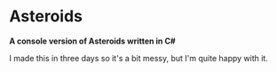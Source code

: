 # Asteroids
**A console version of Asteroids written in C#**

I made this in three days so it's a bit messy, but I'm quite happy with it.


